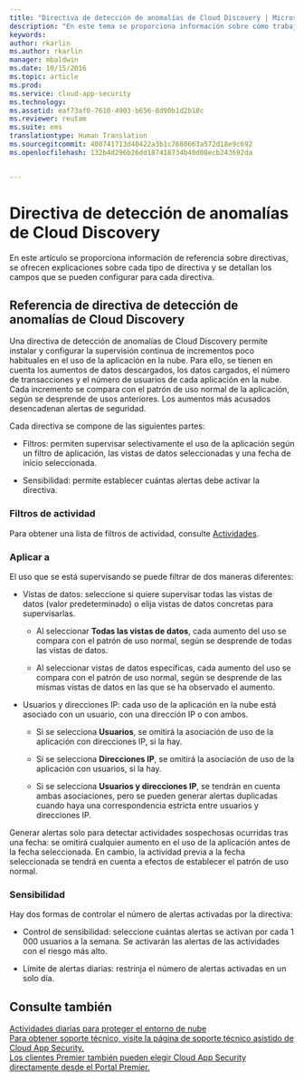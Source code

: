 ```yaml
---
title: "Directiva de detección de anomalías de Cloud Discovery | Microsoft Docs"
description: "En este tema se proporciona información sobre cómo trabajar con directivas de detección de anomalías de Cloud Discovery."
keywords: 
author: rkarlin
ms.author: rkarlin
manager: mbaldwin
ms.date: 10/15/2016
ms.topic: article
ms.prod: 
ms.service: cloud-app-security
ms.technology: 
ms.assetid: eaf73af0-7610-4903-b656-8d90b1d2b18c
ms.reviewer: reutam
ms.suite: ems
translationtype: Human Translation
ms.sourcegitcommit: 400741713d40422a3b1c7680663a572d18e9c692
ms.openlocfilehash: 132b4d296b26dd187418734b40d08ecb243692da


---
```


# <a name="cloud-discovery-anomaly-detection-policy"></a>Directiva de detección de anomalías de Cloud Discovery
En este artículo se proporciona información de referencia sobre directivas, se ofrecen explicaciones sobre cada tipo de directiva y se detallan los campos que se pueden configurar para cada directiva.  
  
## <a name="cloud-discovery-anomaly-detection-policy-reference"></a>Referencia de directiva de detección de anomalías de Cloud Discovery  
Una directiva de detección de anomalías de Cloud Discovery permite instalar y configurar la supervisión continua de incrementos poco habituales en el uso de la aplicación en la nube. Para ello, se tienen en cuenta los aumentos de datos descargados, los datos cargados, el número de transacciones y el número de usuarios de cada aplicación en la nube. Cada incremento se compara con el patrón de uso normal de la aplicación, según se desprende de usos anteriores. Los aumentos más acusados desencadenan alertas de seguridad.  
  
Cada directiva se compone de las siguientes partes:  
  
-   Filtros: permiten supervisar selectivamente el uso de la aplicación según un filtro de aplicación, las vistas de datos seleccionadas y una fecha de inicio seleccionada.  
  
-   Sensibilidad: permite establecer cuántas alertas debe activar la directiva.  
  
### <a name="activity-filters"></a>Filtros de actividad  
Para obtener una lista de filtros de actividad, consulte [Actividades](activity-filters.md).  
  
### <a name="apply-to"></a>Aplicar a  
El uso que se está supervisando se puede filtrar de dos maneras diferentes:  
  
-   Vistas de datos: seleccione si quiere supervisar todas las vistas de datos (valor predeterminado) o elija vistas de datos concretas para supervisarlas.  
  
    -   Al seleccionar **Todas las vistas de datos**, cada aumento del uso se compara con el patrón de uso normal, según se desprende de todas las vistas de datos.  
  
    -   Al seleccionar vistas de datos específicas, cada aumento del uso se compara con el patrón de uso normal, según se desprende de las mismas vistas de datos en las que se ha observado el aumento.  
  
-   Usuarios y direcciones IP: cada uso de la aplicación en la nube está asociado con un usuario, con una dirección IP o con ambos.  
  
    -   Si se selecciona **Usuarios**, se omitirá la asociación de uso de la aplicación con direcciones IP, si la hay.  
  
    -   Si se selecciona **Direcciones IP**, se omitirá la asociación de uso de la aplicación con usuarios, si la hay.  
  
    -   Si se selecciona **Usuarios y direcciones IP**, se tendrán en cuenta ambas asociaciones, pero se pueden generar alertas duplicadas cuando haya una correspondencia estricta entre usuarios y direcciones IP.  
  
Generar alertas solo para detectar actividades sospechosas ocurridas tras una fecha: se omitirá cualquier aumento en el uso de la aplicación antes de la fecha seleccionada. En cambio, la actividad previa a la fecha seleccionada se tendrá en cuenta a efectos de establecer el patrón de uso normal.  
  
### <a name="sensitivity"></a>Sensibilidad  
Hay dos formas de controlar el número de alertas activadas por la directiva:  
  
-   Control de sensibilidad: seleccione cuántas alertas se activan por cada 1 000 usuarios a la semana. Se activarán las alertas de las actividades con el riesgo más alto.  
  
-   Límite de alertas diarias: restrinja el número de alertas activadas en un solo día.  
  
## <a name="see-also"></a>Consulte también  
[Actividades diarias para proteger el entorno de nube](daily-activities-to-protect-your-cloud-environment.md)   
[Para obtener soporte técnico, visite la página de soporte técnico asistido de Cloud App Security.](http://support.microsoft.com/oas/default.aspx?prid=16031)   
[Los clientes Premier también pueden elegir Cloud App Security directamente desde el Portal Premier.](https://premier.microsoft.com/)  
  
  


<!--HONumber=Oct16_HO5-->


